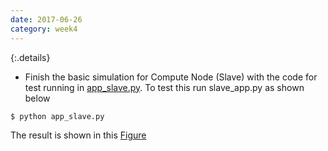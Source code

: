 ```yaml
---
date: 2017-06-26
category: week4
---
```

{:.details}
- Finish the basic simulation for Compute Node (Slave) with the code for test running in [app_slave.py](https://github.com/JThanat/femto-mesos/blob/master/app_slave.py). To test this run slave_app.py as shown below
```bash
$ python app_slave.py
```
The result is shown in this [Figure](https://github.com/JThanat/CERNSummerStudentDevlog/blob/gh-pages/_asset/image/run_app_slave.png)

